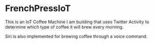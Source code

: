 # FrenchPressIoT
This is an IoT Coffee Machine I am building that uses Twitter Activity to determine which type of coffee it will brew every morning.

Siri is also implemented for brewing coffee through a voice command.

